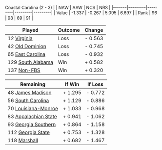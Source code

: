 Coastal Carolina (2 - 3)
|       |   NAW   |   AAW   |   NCS   |   NRS   |
|-------|---------|---------|---------|---------|
| Value |  -1.337 |  -0.267 |   5.095 |   6.697 |
| Rank  |      96 |      98 |      69 |      91 |

| Played                    | Outcome    |  Change  |
|---------------------------|------------|----------|
|  12 [Virginia              ](Virginia)| Loss       | -  0.563 |
|  42 [Old Dominion          ](OldDominion)| Loss       | -  0.745 |
|  65 [East Carolina         ](EastCarolina)| Loss       | -  0.932 |
| 129 [South Alabama         ](SouthAlabama)| Win        | +  0.582 |
| 137 [Non-FBS               ](NonFBS)| Win        | +  0.320 |

| Remaining                 |  If Win  |  If Loss |
|---------------------------|----------|----------|
|  48 [James Madison         ](JamesMadison)| +  1.295 | -  0.772 |
|  56 [South Carolina        ](SouthCarolina)| +  1.129 | -  0.886 |
|  70 [Louisiana-Monroe      ](LouisianaMonroe)| +  1.033 | -  0.968 |
|  83 [Appalachian State     ](AppalachianState)| +  0.941 | -  1.062 |
|  93 [Georgia Southern      ](GeorgiaSouthern)| +  0.864 | -  1.158 |
| 112 [Georgia State         ](GeorgiaState)| +  0.753 | -  1.328 |
| 118 [Marshall              ](Marshall)| +  0.682 | -  1.467 |

